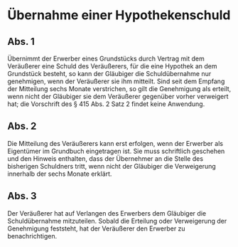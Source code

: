# Übernahme einer Hypothekenschuld



## Abs. 1

 Übernimmt der Erwerber eines Grundstücks durch Vertrag mit dem Veräußerer eine Schuld des Veräußerers, für die eine Hypothek an dem Grundstück besteht, so kann der Gläubiger die Schuldübernahme nur genehmigen, wenn der Veräußerer sie ihm mitteilt. Sind seit dem Empfang der Mitteilung sechs Monate verstrichen, so gilt die Genehmigung als erteilt, wenn nicht der Gläubiger sie dem Veräußerer gegenüber vorher verweigert hat; die Vorschrift des § 415 Abs. 2 Satz 2 findet keine Anwendung.

## Abs. 2

 Die Mitteilung des Veräußerers kann erst erfolgen, wenn der Erwerber als Eigentümer im Grundbuch eingetragen ist. Sie muss schriftlich geschehen und den Hinweis enthalten, dass der Übernehmer an die Stelle des bisherigen Schuldners tritt, wenn nicht der Gläubiger die Verweigerung innerhalb der sechs Monate erklärt.

## Abs. 3

 Der Veräußerer hat auf Verlangen des Erwerbers dem Gläubiger die Schuldübernahme mitzuteilen. Sobald die Erteilung oder Verweigerung der Genehmigung feststeht, hat der Veräußerer den Erwerber zu benachrichtigen. 

